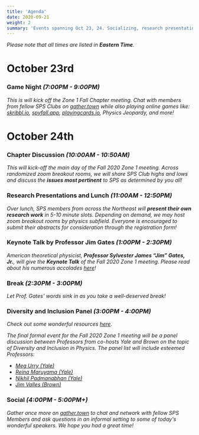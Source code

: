 ```yaml
---
title: 'Agenda'
date: 2020-09-21
weight: 2
summary: 'Events spanning Oct 23, 24. Socializing, research presentations, keynote, panels..'
---
```


_Please note that all times are listed in **Eastern Time**._

# October 23rd

### Game Night *(7:00PM - 9:00PM)*
*This is will kick off the Zone 1 Fall Chapter meeting. Chat with members from fellow SPS Clubs on [gather.town](https://gather.town/) while also playing online games like: [skribbl.io](https://skribbl.io/), [spyfall.app](https://www.spyfall.app/), [playingcards.io](https://playingcards.io/), Physics Jeopardy, and more!*

<!-- while **peer-reviewing some of the worst Physics in cinematic history**. Feel free to -->

# October 24th

### Chapter Discussion *(10:00AM - 10:50AM)*

*This will kick-off the main day of the Fall 2020 Zone 1 meeting. Across randomized zoom breakout rooms, we will share SPS Club highs and lows and discuss the **issues most pertinent** to SPS as determined by you all!*

### Research Presentations and Lunch  *(11:00AM - 12:50PM)*

*Over lunch, SPS members from across the Northeast will **present their own research work** in 5-10 minute slots. Depending on demand, we may host zoom breakout rooms by  physics subfield. Everyone is encouraged to submit their abstracts for consideration through the registration form!*

### Keynote Talk by Professor Jim Gates *(1:00PM - 2:30PM)*

*American theoretical physicist, **Professor Sylvester James “Jim” Gates, Jr.**, will give the **Keynote Talk** of the Fall 2020 Zone 1 meeting. Please read about his numerous accolades [here](https://sites.brown.edu/sjgates/bio/)!*
### Break *(2:30PM - 3:00PM)*

*Let Prof. Gates' words sink in as you take a well-deserved break!*


### Diversity and Inclusion Panel *(3:00PM - 4:00PM)*

*Check out some wonderful resources [here](https://sps-zone-1.github.io/resources/underrepresented-groups/).*

*The final formal event for the Fall 2020 Zone 1 meeting will be a panel discussion between Professors from co-hosts Yale and Brown on the topic of Diversity and Inclusion in Physics. The panel list will include esteemed Professors:*
* [*Meg Urry (Yale)*](https://en.wikipedia.org/wiki/Meg_Urry)
* [*Reina Maruyama (Yale)*](https://physics.yale.edu/people/reina-maruyama)
* [*Nikhil Padmanabhan (Yale)*](https://morse.yalecollege.yale.edu/nikhil-padmanabhan)
* [*Jim Valles (Brown)*](https://vivo.brown.edu/display/jvallesj)

### Social *(4:00PM - 5:00PM+)*

*Gather once more on [gather.town](https://gather.town) to chat and network with fellow SPS Members and ask questions in an informal setting to some of today's wonderful speakers. We hope you had a great time!*